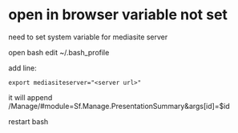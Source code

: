 # open in browser variable not set

need to set system variable for mediasite server

open bash
edit ~/.bash_profile

add line:

`export mediasiteserver="<server url>"`

it will append /Manage/#module=Sf.Manage.PresentationSummary&args[id]=$id

restart bash
